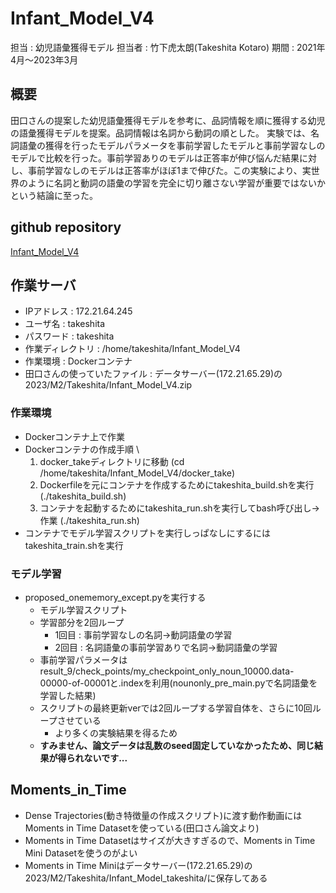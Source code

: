 # Infant_Model_V4
担当 : 幼児語彙獲得モデル
担当者 : 竹下虎太朗(Takeshita Kotaro)
期間 : 2021年4月～2023年3月

## 概要
田口さんの提案した幼児語彙獲得モデルを参考に、品詞情報を順に獲得する幼児の語彙獲得モデルを提案。品詞情報は名詞から動詞の順とした。
実験では、名詞語彙の獲得を行ったモデルパラメータを事前学習したモデルと事前学習なしのモデルで比較を行った。事前学習ありのモデルは正答率が伸び悩んだ結果に対し、事前学習なしのモデルは正答率がほぼ1まで伸びた。この実験により、実世界のように名詞と動詞の語彙の学習を完全に切り離さない学習が重要ではないかという結論に至った。

## github repository
[Infant_Model_V4](https://github.com/Minami-Lab-UEC/Infant_Model_V4)

## 作業サーバ
- IPアドレス : 172.21.64.245
- ユーザ名 : takeshita
- パスワード : takeshita
- 作業ディレクトリ : /home/takeshita/Infant_Model_V4
- 作業環境 : Dockerコンテナ
- 田口さんの使っていたファイル : データサーバー(172.21.65.29)の2023/M2/Takeshita/Infant_Model_V4.zip

### 作業環境
- Dockerコンテナ上で作業
- Dockerコンテナの作成手順 \
	1. docker_takeディレクトリに移動 (cd /home/takeshita/Infant_Model_V4/docker_take)
	2. Dockerfileを元にコンテナを作成するためにtakeshita_build.shを実行 (./takeshita_build.sh)
	3. コンテナを起動するためにtakeshita_run.shを実行してbash呼び出し→作業 (./takeshita_run.sh)
- コンテナでモデル学習スクリプトを実行しっぱなしにするにはtakeshita_train.shを実行

### モデル学習
- proposed_onememory_except.pyを実行する
	- モデル学習スクリプト
	- 学習部分を2回ループ
		- 1回目 : 事前学習なしの名詞→動詞語彙の学習
		- 2回目 : 名詞語彙の事前学習ありで名詞→動詞語彙の学習
	- 事前学習パラメータは result_9/check_points/my_checkpoint_only_noun_10000.data-00000-of-00001と.indexを利用(nounonly_pre_main.pyで名詞語彙を学習した結果)
	- スクリプトの最終更新verでは2回ループする学習自体を、さらに10回ループさせている
		- より多くの実験結果を得るため
	- **すみません、論文データは乱数のseed固定していなかったため、同じ結果が得られないです...**

## Moments_in_Time
- Dense Trajectories(動き特徴量の作成スクリプト)に渡す動作動画にはMoments in Time Datasetを使っている(田口さん論文より)
- Moments in Time Datasetはサイズが大きすぎるので、Moments in Time Mini Datasetを使うのがよい
- Moments in Time Miniはデータサーバー(172.21.65.29)の2023/M2/Takeshita/Infant_Model_takeshita/に保存してある



